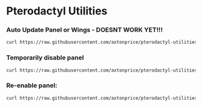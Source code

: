 # Pterodactyl Utilities

### Auto Update Panel or Wings - DOESNT WORK YET!!!
```sh
curl https://raw.githubusercontent.com/axtonprice/pterodactyl-utilities/main/update-pterodactyl | sh
```

### Temporarily disable panel
```sh
curl https://raw.githubusercontent.com/axtonprice/pterodactyl-utilities/main/disable-panel.sh | sh
```

### Re-enable panel:
```sh
curl https://raw.githubusercontent.com/axtonprice/pterodactyl-utilities/main/enable-panel.sh | sh
```
